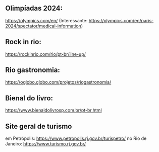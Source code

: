 ## Olimpíadas 2024:
https://olympics.com/en/
(Interessante: https://olympics.com/en/paris-2024/spectator/medical-information)

## Rock in rio:
https://rockinrio.com/rio/pt-br/line-up/

## Rio gastronomia:
https://oglobo.globo.com/projetos/riogastronomia/

## Bienal do livro:
https://www.bienaldolivrosp.com.br/pt-br.html

## Site geral de turismo 
em Petrópolis:
https://www.petropolis.rj.gov.br/turispetro/
no Rio de Janeiro:
https://www.turismo.rj.gov.br/
